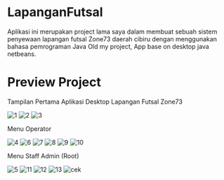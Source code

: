 # LapanganFutsal
Aplikasi ini merupakan project lama saya dalam membuat sebuah sistem penyewaan lapangan futsal Zone73 daerah cibiru dengan menggunakan bahasa pemrograman Java
Old my project, App base on desktop java netbeans.

# Preview Project
Tampilan Pertama Aplikasi Desktop Lapangan Futsal Zone73

![1](https://user-images.githubusercontent.com/33642253/103508107-19815f00-4e93-11eb-8cf9-95039fc1c525.PNG)
![2](https://user-images.githubusercontent.com/33642253/103508174-2c942f00-4e93-11eb-8748-0073dd624813.PNG)
![3](https://user-images.githubusercontent.com/33642253/103508758-31a5ae00-4e94-11eb-93c4-9e49fdb16893.PNG)

Menu Operator

![4](https://user-images.githubusercontent.com/33642253/103508437-8e549900-4e93-11eb-94cf-c996f3c060f0.PNG)
![6](https://user-images.githubusercontent.com/33642253/103508526-b8a65680-4e93-11eb-9a25-b8fea5904473.PNG)
![7](https://user-images.githubusercontent.com/33642253/103508561-cbb92680-4e93-11eb-9d96-ccf885c8b1e5.PNG)
![8](https://user-images.githubusercontent.com/33642253/103508577-d2479e00-4e93-11eb-9bed-8fffc55c77d8.PNG)
![9](https://user-images.githubusercontent.com/33642253/103508587-d7a4e880-4e93-11eb-9f7e-81d247e0beb0.PNG)
![10](https://user-images.githubusercontent.com/33642253/103508605-dffd2380-4e93-11eb-8455-869f71ee84e3.PNG)

Menu Staff Admin (Root)

![5](https://user-images.githubusercontent.com/33642253/103508711-15097600-4e94-11eb-9393-1633da6b246e.PNG)
![11](https://user-images.githubusercontent.com/33642253/103508618-eb504f00-4e93-11eb-9818-44ffc2567c4e.PNG)
![12](https://user-images.githubusercontent.com/33642253/103508619-edb2a900-4e93-11eb-92e6-47188c47283d.PNG)
![13](https://user-images.githubusercontent.com/33642253/103508622-ee4b3f80-4e93-11eb-8b0c-fc1c66b05c3d.PNG)
![cek](https://user-images.githubusercontent.com/33642253/103508625-ef7c6c80-4e93-11eb-843c-6878179e3797.PNG)







